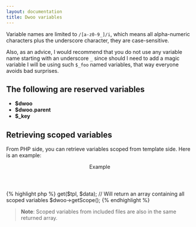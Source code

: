 ```yaml
---
layout: documentation
title: Dwoo variables
---
```


Variable names are limited to `/[a-z0-9_]/i`, which means all alpha-numeric characters plus the underscore character, they are case-sensitive.

Also, as an advice, I would recommend that you do not use any variable name starting with an underscore `_` since should I need to add a magic variable I will be using such `$_foo` named variables, that way everyone avoids bad surprises.

## The following are reserved variables
* **$dwoo**
* **$dwoo.parent**
* **$_key**

## Retrieving scoped variables
From PHP side, you can retrieve variables scoped from template side. Here is an example:
<div class="code-box">
<header>Example</header>
{% highlight php %}
<?php
$dwoo->get($tpl, $data);
// Will return an array containing all scoped variables
$dwoo->getScope();
{% endhighlight %}
</div>

> **Note**: Scoped variables from included files are also in the same returned array.
